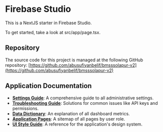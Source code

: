 

# Firebase Studio

This is a NextJS starter in Firebase Studio.

To get started, take a look at src/app/page.tsx.

## Repository

The source code for this project is managed at the following GitHub repository:
[https://github.com/abusufiyanbelif/bmsssolapur-v2](https://github.com/abusufiyanbelif/bmsssolapur-v2)

## Application Documentation

- **[Settings Guide](./docs/SETTINGS_GUIDE.md)**: A comprehensive guide to all administrative settings.
- **[Troubleshooting Guide](./docs/TROUBLESHOOTING.md)**: Solutions for common issues like API keys and permissions.
- **[Data Dictionary](./docs/DATA_DICTIONARY.md)**: An explanation of all dashboard metrics.
- **[Application Pages](./docs/APP_PAGES.md)**: A sitemap of all pages by user role.
- **[UI Style Guide](./docs/UI_STYLE_GUIDE.md)**: A reference for the application's design system.
